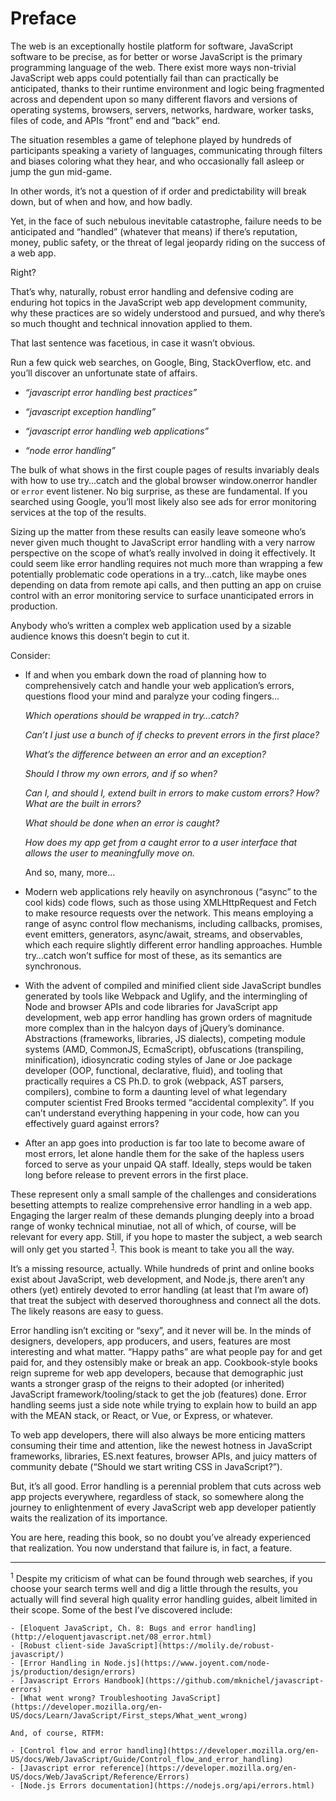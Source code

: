 # Preface

The web is an exceptionally hostile platform for software, JavaScript software to be precise, as for better or worse JavaScript is the primary programming language of the web.  There exist more ways non-trivial JavaScript web apps could potentially fail than can practically be anticipated, thanks to their runtime environment and logic being fragmented across and dependent upon so many different flavors and versions of operating systems, browsers, servers, networks, hardware, worker tasks, files of code, and APIs “front” end and “back” end.

The situation resembles a game of telephone played by hundreds of participants speaking a variety of languages, communicating through filters and biases coloring what they hear, and who occasionally fall asleep or jump the gun mid-game.

In other words, it’s not a question of if order and predictability will break down, but of when and how, and how badly.

Yet, in the face of such nebulous inevitable catastrophe, failure needs to be anticipated and “handled” (whatever that means) if there’s reputation, money, public safety, or the threat of legal jeopardy riding on the success of a web app. 

Right?

That’s why, naturally, robust error handling and defensive coding are enduring hot topics in the JavaScript web app development community, why these practices are so widely understood and pursued, and why there’s so much thought and technical innovation applied to them.

That last sentence was facetious, in case it wasn’t obvious.

Run a few quick web searches, on Google, Bing, StackOverflow, etc. and you’ll discover an unfortunate state of affairs.

- _“javascript error handling best practices”_

- _“javascript exception handling”_

- _“javascript error handling web applications”_

- _“node error handling”_

The bulk of what shows in the first couple pages of results invariably deals with how to use try…catch and the global browser window.onerror handler or `error` event listener. No big surprise, as these are fundamental. If you searched using Google, you’ll most likely also see ads for error monitoring services at the top of the results.

Sizing up the matter from these results can easily leave someone who’s never given much thought to JavaScript error handling with a very narrow perspective on the scope of what’s really involved in doing it effectively.  It could seem like error handling requires not much more than wrapping a few potentially problematic code operations in a try…catch, like maybe ones depending on data from remote api calls, and then putting an app on cruise control with an error monitoring service to surface unanticipated errors in production.

Anybody who’s written a complex web application used by a sizable audience knows this doesn’t begin to cut it.

Consider:

- If and when you embark down the road of planning how to comprehensively catch and handle your web application’s errors, questions flood your mind and paralyze your coding fingers…

	_Which operations should be wrapped in try…catch?_
    
    _Can’t I just use a bunch of if checks to prevent errors in the first place?_
    
    _What’s the difference between an error and an exception?_
    
    _Should I throw my own errors, and if so when?_
    
    _Can I, and should I, extend built in errors to make custom errors? How? What are the built in errors?_

    _What should be done when an error is caught?_
    
    _How does my app get from a caught error to a user interface that allows the user to meaningfully move on._
    
    And so, many, more…

- Modern web applications rely heavily on asynchronous (“async” to the cool kids) code flows, such as those using XMLHttpRequest and Fetch to make resource requests over the network. This means employing a range of async control flow mechanisms, including callbacks, promises, event emitters, generators, async/await, streams, and observables, which each require slightly different error handling approaches. Humble try…catch won’t suffice for most of these, as its semantics are synchronous.

- With the advent of compiled and minified client side JavaScript bundles generated by tools like Webpack and Uglify, and the intermingling of Node and browser APIs and code libraries for JavaScript app development, web app error handling has grown orders of magnitude more complex than in the halcyon days of jQuery’s dominance. Abstractions (frameworks, libraries, JS dialects), competing module systems (AMD, CommonJS, EcmaScript), obfuscations (transpiling, minification), idiosyncratic coding styles of Jane or Joe package developer (OOP, functional, declarative, fluid), and tooling that practically requires a CS Ph.D. to grok (webpack, AST parsers, compilers), combine to form a daunting level of what legendary computer scientist Fred Brooks termed “accidental complexity”. If you can’t understand everything happening in your code, how can you effectively guard against errors?

- After an app goes into production is far too late to become aware of most errors, let alone handle them for the sake of the hapless users forced to serve as your unpaid QA staff. Ideally, steps would be taken long before release to prevent errors in the first place.

These represent only a small sample of the challenges and considerations besetting attempts to realize comprehensive error handling in a web app. Engaging the larger realm of these demands plunging deeply into a broad range of wonky technical minutiae, not all of which, of course, will be relevant for every app. Still, if you hope to master the subject, a web search will only get you started <sup><a href="#resources">1</a></sup>. This book is meant to take you all the way.

It’s a missing resource, actually. While hundreds of print and online books exist  about JavaScript, web development, and Node.js, there aren’t any others (yet) entirely devoted to error handling (at least that I’m aware of) that treat the subject with deserved thoroughness and connect all the dots. The likely reasons are easy to guess.

Error handling isn’t exciting or “sexy”, and it never will be. In the minds of designers, developers, app producers, and users, features are most interesting and what matter. “Happy paths” are what people pay for and get paid for, and they ostensibly make or break an app. Cookbook-style books reign supreme for web app developers, because that demographic just wants a stronger grasp of the reigns to their adopted (or inherited) JavaScript framework/tooling/stack to get the job (features) done. Error handling seems just a side note while trying to explain how to build an app with the MEAN stack, or React, or Vue, or Express, or whatever.

To web app developers, there will also always be more enticing matters consuming their time and attention, like the newest hotness in JavaScript frameworks, libraries, ES.next features, browser APIs, and juicy matters of community debate (“Should we start writing CSS in JavaScript?”).

But, it’s all good. Error handling is a perennial problem that cuts across web app projects everywhere, regardless of stack, so somewhere along the journey to enlightenment of every JavaScript web app developer patiently waits the realization of its importance.

You are here, reading this book, so no doubt you’ve already experienced that realization. You now understand that failure is, in fact, a feature.

----

<a name="resources"></a>
<sup>1</sup> Despite my criticism of what can be found through web searches, if you choose your search terms well and dig a little through the results, you actually will find several high quality error handling guides, albeit limited in their scope. Some of the best I’ve discovered include:

    - [Eloquent JavaScript, Ch. 8: Bugs and error handling](http://eloquentjavascript.net/08_error.html)
    - [Robust client-side JavaScript](https://molily.de/robust-javascript/)
    - [Error Handling in Node.js](https://www.joyent.com/node-js/production/design/errors)
    - [Javascript Errors Handbook](https://github.com/mknichel/javascript-errors)
    - [What went wrong? Troubleshooting JavaScript](https://developer.mozilla.org/en-US/docs/Learn/JavaScript/First_steps/What_went_wrong)

    And, of course, RTFM:

    - [Control flow and error handling](https://developer.mozilla.org/en-US/docs/Web/JavaScript/Guide/Control_flow_and_error_handling)
    - [Javascript error reference](https://developer.mozilla.org/en-US/docs/Web/JavaScript/Reference/Errors)
    - [Node.js Errors documentation](https://nodejs.org/api/errors.html)